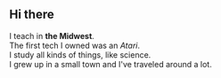 ## Hi there

I teach in **the Midwest**.\
The first tech I owned was an *Atari*.\
I study all kinds of things, like science.\
I grew up in a small town and I've traveled around a lot.

<!--
**MsTomten/MsTomten** is a ✨ _special_ ✨ repository because its `README.md` (this file) appears on your GitHub profile.

Here are some ideas to get you started:

- 🔭 I’m currently working on ...
- 🌱 I’m currently learning ...
- 👯 I’m looking to collaborate on ...
- 🤔 I’m looking for help with ...
- 💬 Ask me about ...
- 📫 How to reach me: ...
- 😄 Pronouns: ...
- ⚡ Fun fact: ...
-->
